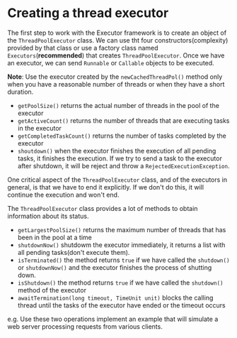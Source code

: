 # Creating a thread executor

The first step to work with the Executor framework is to create an object of the `ThreadPoolExecutor` class.
We can use tht four constructors(complexity) provided by that class or use a factory class named `Executors`(__recommended__) that creates `ThreadPoolExecutor`.
Once we have an executor, we can send `Runnable` or `Callable` objects to be executed.


__Note__: Use the executor created by the `newCachedThreadPol()` method only when you have a reasonable number of threads or when they have a short duration.

* `getPoolSize()` returns the actual number of threads in the pool of the executor
* `getActiveCount()` returns the number of threads that are executing tasks in the executor
* `getCompletedTaskCount()` returns the number of tasks completed by the executor
* `shoutdown()` when the executor finishes the execution of all pending tasks, it finishes the execution. If we try to send a task to the executor after shutdown, it will be reject and throw a `RejectedExecutionException`.

One critical aspect of the `ThreadPoolExecutor` class, and of the executors in general, is that we have to end it explicitly. If we don't do this, it will continue the execution and won't end.

The `ThreadPoolExecutor` class provides a lot of methods to obtain information about its status.

* `getLargestPoolSize()` returns the maximum number of threads that has been in the pool at a time
* `shutdownNow()` shutdowm the executor immediately, it returns a list with all pending tasks(don't execute them).
* `isTerminated()` the method returns `true` if we have called the `shutdown()` or `shutdownNow()` and the executor finishes the process of shutting down.
* `isShutdown()` the method returns `true` if we have called the `shutdown()` method of the executor
* `awaitTermination(long timeout, TimeUnit unit)` blocks the calling thread until the tasks of the executor have ended or the timeout occurs

e.g. Use these two operations implement an example that will simulate a web server processing requests from various clients.


